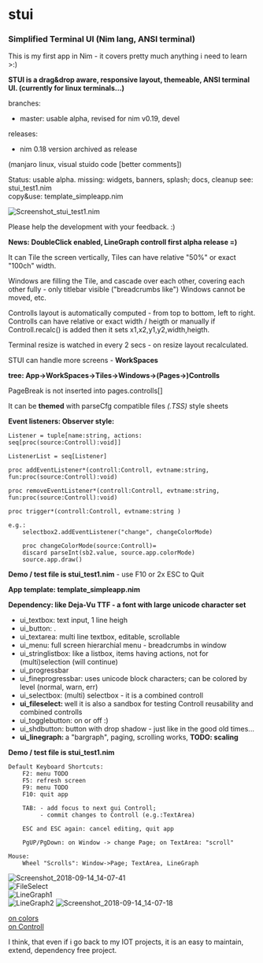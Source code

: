 # stui
### Simplified Terminal UI (Nim lang, ANSI terminal) 

This is my first app in Nim - it covers pretty much anything i need to learn >:)

**STUI is a drag&drop aware, responsive layout, themeable, ANSI terminal UI. (currently for linux terminals...)**  

branches:
* master: usable alpha, revised for nim v0.19, devel

releases:
* nim 0.18 version archived as release

(manjaro linux, visual stuido code [better comments])  
  

Status: usable alpha. missing: widgets, banners, splash; docs, cleanup
  see: stui_test1.nim  
  copy&use: template_simpleapp.nim  

![Screenshot_stui_test1.nim](doc/Screenshot_2018-10-03_15-23-40.png)

Please help the development with your feedback. :)  

**News: DoubleClick enabled, LineGraph controll first alpha release =)**  


It can Tile the screen vertically, 
Tiles can have relative "50%" or exact "100ch" width.

Windows are filling the Tile, and cascade over each other, 
covering each other fully - only titlebar visible ("breadcrumbs like")
Windows cannot be moved, etc.

Controlls layout is automatically computed - from top to bottom, left to right.
Controlls can have relative or exact width / heigth
or manually if Controll.recalc() is added then it sets x1,x2,y1,y2,width,heigth.

Terminal resize is watched in every 2 secs - on resize layout recalculated.

STUI can handle more screens - **WorkSpaces**  

  **tree: App->WorkSpaces->Tiles->Windows->(Pages->)Controlls**  

  PageBreak is not inserted into pages.controlls[]  


It can be **themed** with parseCfg compatible files *(.TSS)* style sheets


**Event listeners: Observer style:**  

    Listener = tuple[name:string, actions: seq[proc(source:Controll):void]]

    ListenerList = seq[Listener]

    proc addEventListener*(controll:Controll, evtname:string, fun:proc(source:Controll):void)

    proc removeEventListener*(controll:Controll, evtname:string, fun:proc(source:Controll):void)

    proc trigger*(controll:Controll, evtname:string )

    e.g.:
        selectbox2.addEventListener("change", changeColorMode)

        proc changeColorMode(source:Controll)=
        discard parseInt(sb2.value, source.app.colorMode)
        source.app.draw()



**Demo / test file is stui_test1.nim** - use F10 or 2x ESC to Quit

**App template: template_simpleapp.nim**

**Dependency: like Deja-Vu TTF - a font with large unicode character set**

* ui_textbox: text input, 1 line heigh
* ui_button: .
* ui_textarea: multi line textbox, editable, scrollable
* ui_menu: full screen hierarchial menu - breadcrumbs in window
* ui_stringlistbox: like a listbox, items having actions, not for (multi)selection (will continue)
* ui_progressbar
* ui_fineprogressbar: uses unicode block characters; can be colored by level (normal, warn, err)
* ui_selectbox: (multi) selectbox - it is a combined controll
* **ui_fileselect: <NEW><DEVEL>** well it is also a sandbox for testing Controll reusability and combined controlls
* ui_togglebutton: on or off :)
* ui_shdbutton: button with drop shadow - just like in the good old times...
* **ui_linegraph: <NEW><DEVEL>** a "bargraph", paging, scrolling works, **TODO: scaling**  

**Demo / test file is stui_test1.nim**

    Default Keyboard Shortcuts:
        F2: menu TODO
        F5: refresh screen
        F9: menu TODO
        F10: quit app

        TAB: - add focus to next gui Controll; 
             - commit changes to Controll (e.g.:TextArea)

        ESC and ESC again: cancel editing, quit app

        PgUP/PgDown: on Window -> change Page; on TextArea: "scroll"

    Mouse:
        Wheel "Scrolls": Window->Page; TextArea, LineGraph

![Screenshot_2018-09-14_14-07-41](doc/Screenshot_2018-09-14_14-07-41.png)  
![FileSelect](doc/FileSelect_Screenshot_2018-10-20_13-35-40.png)  
![LineGraph1](doc/LineGraph1.png)  
![LineGraph2](doc/LineGraph2.png)
![Screenshot_2018-09-14_14-07-18](doc/Screenshot_2018-09-14_14-07-18.png)  


  [on colors](doc/Colors.md)  
  [on Controll](doc/Controlls.md)  



I think, that even if i go back to my IOT projects, 
it is an easy to maintain, extend, dependency free project.




